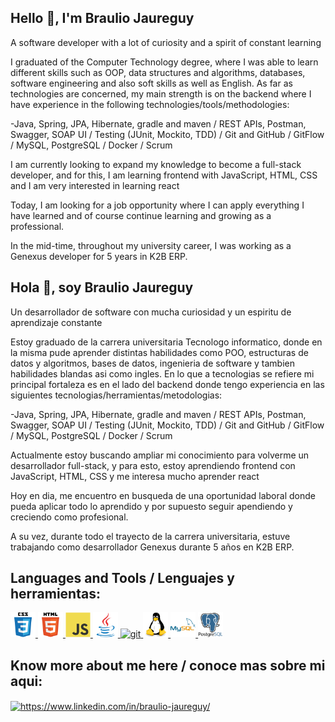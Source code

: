 ## Hello 👋, I'm Braulio Jaureguy
A software developer with a lot of curiosity and a spirit of constant learning

I graduated of the Computer Technology degree, where I was able to learn different skills such as OOP, data structures and algorithms, databases, software engineering and also soft skills as well as English. As far as technologies are concerned, my main strength is on the backend where I have experience in the following technologies/tools/methodologies:

-Java, Spring, JPA, Hibernate, gradle and maven / REST APIs, Postman, Swagger, SOAP UI / Testing (JUnit, Mockito, TDD) / Git and GitHub / GitFlow / MySQL, PostgreSQL / Docker / Scrum

I am currently looking to expand my knowledge to become a full-stack developer, and for this, I am learning frontend with JavaScript, HTML, CSS and I am very interested in learning react

Today, I am looking for a job opportunity where I can apply everything I have learned and of course continue learning and growing as a professional.

In the mid-time, throughout my university career, I was working as a Genexus developer for 5 years in K2B ERP.
 
## Hola 👋, soy Braulio Jaureguy
Un desarrollador de software con mucha curiosidad y un espiritu de aprendizaje constante

Estoy graduado de la carrera universitaria Tecnologo informatico, donde en la misma pude aprender distintas habilidades como POO, estructuras de datos y algoritmos, bases de datos, ingenieria de software y tambien habilidades blandas asi como ingles. En lo que a tecnologias se refiere mi principal fortaleza es en el lado del backend donde tengo experiencia en las siguientes tecnologias/herramientas/metodologias:

-Java, Spring, JPA, Hibernate, gradle and maven / REST APIs, Postman, Swagger, SOAP UI / Testing (JUnit, Mockito, TDD) / Git and GitHub / GitFlow / MySQL, PostgreSQL / Docker / Scrum

Actualmente estoy buscando ampliar mi conocimiento para volverme un desarrollador full-stack, y para esto, estoy aprendiendo frontend con JavaScript, HTML, CSS y me interesa mucho aprender react

Hoy en dia, me encuentro en busqueda de una oportunidad laboral donde pueda aplicar todo lo aprendido y por supuesto seguir apendiendo y creciendo como profesional.

A su vez, durante todo el trayecto de la carrera universitaria, estuve trabajando como desarrollador Genexus durante 5 años en K2B ERP.

## Languages and Tools / Lenguajes y herramientas:
  <a href="https://www.w3schools.com/css/" target="_blank" rel="noreferrer"> <img src="https://raw.githubusercontent.com/devicons/devicon/master/icons/css3/css3-original-wordmark.svg" alt="css3" width="40" height="40"/> </a>
  <a href="https://www.w3.org/html/" target="_blank" rel="noreferrer"> <img src="https://raw.githubusercontent.com/devicons/devicon/master/icons/html5/html5-original-wordmark.svg" alt="html5" width="40" height="40"/> </a> 
  <a href="https://developer.mozilla.org/en-US/docs/Web/JavaScript" target="_blank" rel="noreferrer"> <img src="https://raw.githubusercontent.com/devicons/devicon/master/icons/javascript/javascript-original.svg" alt="javascript" width="40" height="40"/> </a>
  <a href="https://www.java.com" target="_blank" rel="noreferrer"> <img src="https://raw.githubusercontent.com/devicons/devicon/master/icons/java/java-original.svg" alt="java" width="40" height="40"/> </a>
  <a href="https://git-scm.com/" target="_blank" rel="noreferrer"> <img src="https://www.vectorlogo.zone/logos/git-scm/git-scm-icon.svg" alt="git" width="40" height="40"/> </a>
  <a href="https://www.linux.org/" target="_blank" rel="noreferrer"> <img src="https://raw.githubusercontent.com/devicons/devicon/master/icons/linux/linux-original.svg" alt="linux" width="40" height="40"/> </a> 
  <a href="https://www.mysql.com/" target="_blank" rel="noreferrer"> <img src="https://raw.githubusercontent.com/devicons/devicon/master/icons/mysql/mysql-original-wordmark.svg" alt="mysql" width="40" height="40"/> </a>
  <a href="https://www.postgresql.org" target="_blank" rel="noreferrer"> <img src="https://raw.githubusercontent.com/devicons/devicon/master/icons/postgresql/postgresql-original-wordmark.svg" alt="postgresql" width="40" height="40"/> </a>
</p>

## Know more about me here / conoce mas sobre mi aqui:
<p align="left">
<a href="https://www.linkedin.com/in/braulio-jaureguy/" target="blank"><img align="center" src="https://raw.githubusercontent.com/rahuldkjain/github-profile-readme-generator/master/src/images/icons/Social/linked-in-alt.svg" alt="https://www.linkedin.com/in/braulio-jaureguy/" height="30" width="40" /></a>
</p>


